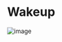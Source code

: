 # Wakeup

![image](https://github.com/CryptoGionni/Wakeup/assets/84587835/df6e9424-5aa4-4596-943b-55a5c15d5012)
